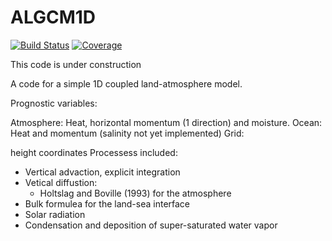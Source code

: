 # ALGCM1D

[![Build Status](https://travis-ci.com/udistr/ALGCM1D.jl.svg?branch=master)](https://travis-ci.com/udistr/ALGCM1D.jl)
[![Coverage](https://codecov.io/gh/udistr/ALGCM1D.jl/branch/master/graph/badge.svg)](https://codecov.io/gh/udistr/ALGCM1D.jl)

This code is under construction

A code for a simple 1D coupled land-atmosphere model.

Prognostic variables:

Atmosphere: Heat, horizontal momentum (1 direction) and moisture.
Ocean: Heat and momentum (salinity not yet implemented)
Grid:

height coordinates
Processess included:

* Vertical advaction, explicit integration
* Vetical diffustion:
  * Holtslag and Boville (1993) for the atmosphere
* Bulk formulea for the land-sea interface
* Solar radiation
* Condensation and deposition of super-saturated water vapor

